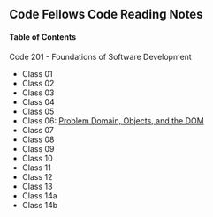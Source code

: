 ## Code Fellows Code Reading Notes

#### Table of Contents
Code 201 - Foundations of Software Development
- Class 01 []()
- Class 02 []()
- Class 03 []()
- Class 04 []()
- Class 05 []()
- Class 06: [Problem Domain, Objects, and the DOM](201/class-06)
- Class 07 []()
- Class 08 []()
- Class 09 []()
- Class 10 []()
- Class 11 []()
- Class 12 []()
- Class 13 []()
- Class 14a []()
- Class 14b []()

